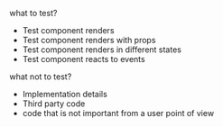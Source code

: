 what to test?
- Test component renders
- Test component renders with props
- Test component renders in different states
- Test component reacts to events

what not to test?
- Implementation details
- Third party code
- code that is not important from a user point of view
